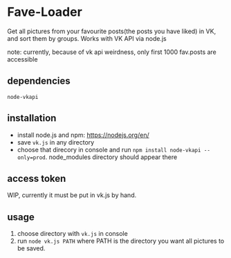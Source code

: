 # Fave-Loader
Get all pictures from your favourite posts(the posts you have liked) in VK, and sort them by groups. Works with VK API via node.js 

note: currently, because of vk api weirdness, only first 1000 fav.posts are accessible
## dependencies
```node-vkapi```
## installation
* install node.js and npm: https://nodejs.org/en/
* save ```vk.js``` in any directory
* choose that direcory in console and run ```npm install node-vkapi --only=prod```. node_modules directory should appear there
## access token
  WIP, currently it must be put in vk.js by hand.
## usage
1. choose directory with ```vk.js``` in console
2. run ```node vk.js PATH``` where PATH is the directory you want all pictures to be saved.


